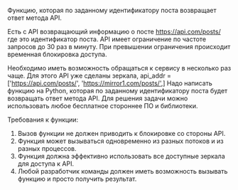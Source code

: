Функцию, которая по заданному идентификатору поста возвращает ответ метода API.

Есть с API возвращающий информацию о посте https://api.com/posts/<id>
где <id> это идентификатор поста. API имеет ограничение по частоте запросов
до 30 раз в минуту. При превышении ограничения происходит временная
блокировка доступа. 

Необходимо иметь возможность обращаться к сервису в несколько раз чаще.
Для этого API уже сделаны зеркала,
api_addr = ['https://api.com/posts/', 'https://mirror1.com/posts/',]
Надо написать функцию на Python, которая по заданному идентификатору поста
будет возвращать ответ метода API. Для решения задачи можно использовать
любое бесплатное стороннее ПО и библиотеки.

Требования к функции:
1) Вызов функции не должен приводить к блокировке со стороны API.
2) Функция может вызываться одновременно из разных потоков и из
    разных процессов.
3) Функция должна эффективно использовать все доступные зеркала
    для доступа к API.
4) Любой разработчик команды должен иметь возможность вызывать
    функцию и просто получить результат.
  